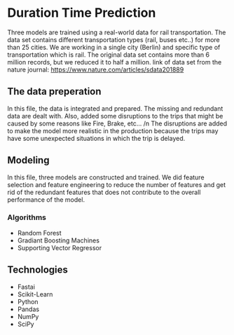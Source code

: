 # Duration Time Prediction
Three models are trained using a real-world data for rail transportation. The data set contains different transportation types (rail, buses etc..) for more than 25 cities. We are working in a single city (Berlin) and specific type of transportation which is rail. The original data set contains more than 6 million records, but we reduced it to half a million. 
link of data set from the nature journal: https://www.nature.com/articles/sdata201889
 ## The data preperation
In this file, the data is integrated and prepared. The missing and redundant data are dealt with. Also, added some disruptions to the trips that might be caused by some reasons like Fire, Brake, etc... /n 
The disruptions are added to make the model more realistic in the production because the trips may have some unexpected situations in which the trip is delayed.
 ## Modeling 
In this file, three models are constructed and trained. We did feature selection and feature engineering to reduce the number of features and get rid of the redundant features that does not contribute to the overall performance of the model.
  ### Algorithms 
  * Random Forest
  * Gradiant Boosting Machines
  * Supporting Vector Regressor
 
 ## Technologies 
 * Fastai
 *	Scikit-Learn
 * Python 
 *	Pandas
 * NumPy
 * SciPy
